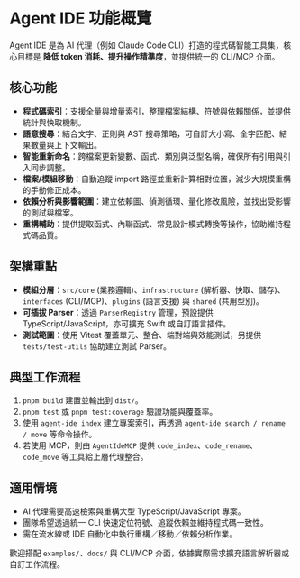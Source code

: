 # Agent IDE 功能概覽

Agent IDE 是為 AI 代理（例如 Claude Code CLI）打造的程式碼智能工具集，核心目標是 **降低 token 消耗、提升操作精準度**，並提供統一的 CLI/MCP 介面。

## 核心功能
- **程式碼索引**：支援全量與增量索引，整理檔案結構、符號與依賴關係，並提供統計與快取機制。
- **語意搜尋**：結合文字、正則與 AST 搜尋策略，可自訂大小寫、全字匹配、結果數量與上下文輸出。
- **智能重新命名**：跨檔案更新變數、函式、類別與泛型名稱，確保所有引用與引入同步調整。
- **檔案/模組移動**：自動追蹤 import 路徑並重新計算相對位置，減少大規模重構的手動修正成本。
- **依賴分析與影響範圍**：建立依賴圖、偵測循環、量化修改風險，並找出受影響的測試與檔案。
- **重構輔助**：提供提取函式、內聯函式、常見設計模式轉換等操作，協助維持程式碼品質。

## 架構重點
- **模組分層**：`src/core` (業務邏輯)、`infrastructure` (解析器、快取、儲存)、`interfaces` (CLI/MCP)、`plugins` (語言支援) 與 `shared` (共用型別)。
- **可插拔 Parser**：透過 `ParserRegistry` 管理，預設提供 TypeScript/JavaScript，亦可擴充 Swift 或自訂語言插件。
- **測試範圍**：使用 Vitest 覆蓋單元、整合、端對端與效能測試，另提供 `tests/test-utils` 協助建立測試 Parser。

## 典型工作流程
1. `pnpm build` 建置並輸出到 `dist/`。
2. `pnpm test` 或 `pnpm test:coverage` 驗證功能與覆蓋率。
3. 使用 `agent-ide index` 建立專案索引，再透過 `agent-ide search / rename / move` 等命令操作。
4. 若使用 MCP，則由 `AgentIdeMCP` 提供 `code_index`、`code_rename`、`code_move` 等工具給上層代理整合。

## 適用情境
- AI 代理需要高速檢索與重構大型 TypeScript/JavaScript 專案。
- 團隊希望透過統一 CLI 快速定位符號、追蹤依賴並維持程式碼一致性。
- 需在流水線或 IDE 自動化中執行重構／移動／依賴分析作業。

歡迎搭配 `examples/`、`docs/` 與 CLI/MCP 介面，依據實際需求擴充語言解析器或自訂工作流程。
